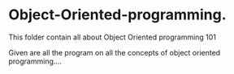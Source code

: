 # Object-Oriented-programming.
This folder contain all about Object Oriented programming 101

Given are all the program on all the concepts of object oriented programming....
